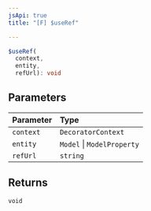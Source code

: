 ```yaml
---
jsApi: true
title: "[F] $useRef"

---
```

```ts
$useRef(
  context,
  entity,
  refUrl): void
```

## Parameters

| Parameter | Type |
| :------ | :------ |
| `context` | `DecoratorContext` |
| `entity` | `Model` \| `ModelProperty` |
| `refUrl` | `string` |

## Returns

`void`
